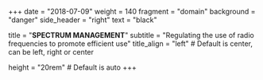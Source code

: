 +++
date = "2018-07-09"
weight = 140
fragment = "domain"
background = "danger"
side_header = "right"
text = "black"

title = "**SPECTRUM MANAGEMENT**"
subtitle = "Regulating the use of radio frequencies to promote efficient use"
title_align = "left" # Default is center, can be left, right or center

height = "20rem" # Default is auto
+++
